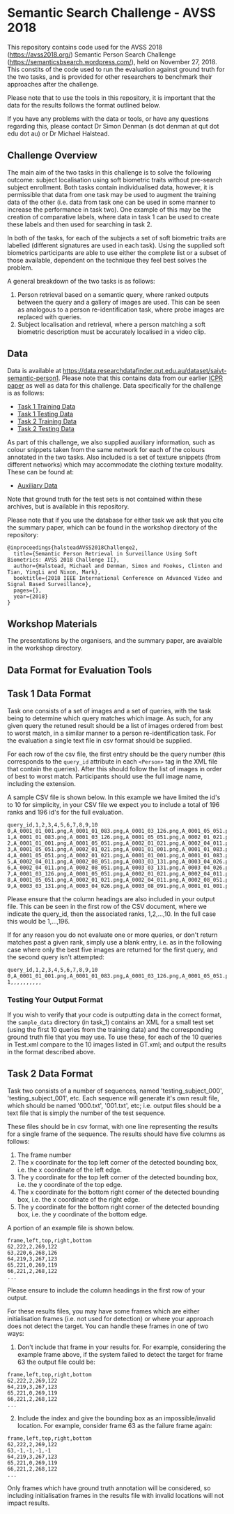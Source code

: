 Semantic Search Challenge - AVSS 2018
=====================================

This repository contains code used for the AVSS 2018 (https://avss2018.org/) Semantic Person Search Challenge (https://semanticsbsearch.wordpress.com/), held on November 27, 2018. This constits of the code used to run the evaluation against ground truth for the two tasks, and is provided for other researchers to benchmark their approaches after the challenge.

Please note that to use the tools in this repository, it is important that the data for the results follows the format outlined below. 

If you have any problems with the data or tools, or have any questions regarding this, please contact Dr Simon Denman (s dot denman at qut dot edu dot au) or Dr Michael Halstead.

Challenge Overview
-----------

The main aim of the two tasks in this challenge is to solve the following outcome: subject localisation using soft biometric traits without pre-search subject enrollment. Both tasks contain individualised data, however, it is permissible that data from one task may be used to augment the training data of the other (i.e. data from task one can be used in some manner to increase the performance in task two). One example of this may be the creation of comparative labels, where data in task 1 can be used to create these labels and then used for searching in task 2.

In both of the tasks, for each of the subjects a set of soft biometric traits are labelled (different signatures are used in each task). Using the supplied soft biometrics participants are able to use either the complete list or a subset of those available, dependent on the technique they feel best solves the problem.

A general breakdown of the two tasks is as follows:

1. Person retrieval based on a semantic query, where ranked outputs between the query and a gallery of images are used. This can be seen as analogous to a person re-identification task, where probe images are replaced with queries.
2. Subject localisation and retrieval, where a person matching a soft biometric description must be accurately localised in a video clip.


Data
-----------

Data is available at https://data.researchdatafinder.qut.edu.au/dataset/saivt-semantic-person1. Please note that this contains data from our earlier [ICPR paper](https://eprints.qut.edu.au/72887/) as well as data for this challenge. Data specifically for the challenge is as follows:
* [Task 1 Training Data](https://data.researchdatafinder.qut.edu.au/dataset/saivt-semantic-person1/resource/b1f05d6b-5ac4-4f5c-be82-9e1914d8e624)
* [Task 1 Testing Data](https://data.researchdatafinder.qut.edu.au/dataset/saivt-semantic-person1/resource/9a72acb3-0b50-4109-b80f-71338d2c18fa)
* [Task 2 Training Data](https://data.researchdatafinder.qut.edu.au/dataset/saivt-semantic-person1/resource/c8381fff-7417-4c2e-ba45-e3f0e57f5642)
* [Task 2 Testing Data](https://data.researchdatafinder.qut.edu.au/dataset/saivt-semantic-person1/resource/e2111209-141c-4eae-a548-c5903cce870a)

As part of this challenge, we also supplied auxiliary information, such as colour snippets taken from the same network for each of the colours annotated in the two tasks. Also included is a set of texture snippets (from different networks) which may accommodate the clothing texture modality. These can be found at:

* [Auxiliary Data](https://data.researchdatafinder.qut.edu.au/dataset/saivt-semantic-person1/resource/3642dc68-c044-4026-a78d-f04c990b34c3)

Note that ground truth for the test sets is not contained within these archives, but is available in this repository.

Please note that if you use the database for either task we ask that you cite the summary paper, which can be found in the workshop directory of the repository:

```
@inproceedings{halsteadAVSS2018Challenge2,
  title={Semantic Person Retrieval in Surveillance Using Soft Biometrics: AVSS 2018 Challenge II},
  author={Halstead, Michael and Denman, Simon and Fookes, Clinton and Tian, YingLi and Nixon, Mark},
  booktitle={2018 IEEE International Conference on Advanced Video and Signal Based Surveillance},
  pages={},
  year={2018}
}
```

Workshop Materials
-----------

The presentations by the organisers, and the summary paper, are avaialble in the workshop directory.

Data Format for Evaluation Tools
-----------
## Task 1 Data Format

Task one consists of a set of images and a set of queries, with the task being to determine which query matches which image. As such, for any given query the retuned result should be a list of images ordered from best to worst match, in a similar manner to a person re-identification task. For the evaluation a single text file in csv format should be supplied. 

For each row of the csv file, the first entry should be the query number (this corresponds to the ```query_id``` attribute in each ```<Person>``` tag in the XML file that contain the queries). After this should follow the list of images in order of best to worst match. Participants should use the full image name, including the extension.

A sample CSV file is shown below. In this example we have limited the id's to 10 for simplicity, in your CSV file we expect you to include a total of 196 ranks and 196 id's for the full evaluation.
```
query_id,1,2,3,4,5,6,7,8,9,10
0,A_0001_01_001.png,A_0001_01_083.png,A_0001_03_126.png,A_0001_05_051.png,A_0002_01_021.png,A_0002_04_011.png,A_0002_08_051.png,A_0003_03_131.png,A_0003_04_026.png,A_0003_08_091.png
1,A_0001_01_083.png,A_0001_03_126.png,A_0001_05_051.png,A_0002_01_021.png,A_0002_04_011.png,A_0002_08_051.png,A_0003_03_131.png,A_0003_04_026.png,A_0003_08_091.png,A_0001_01_001.png
2,A_0001_01_001.png,A_0001_05_051.png,A_0002_01_021.png,A_0002_04_011.png,A_0001_01_083.png,A_0001_03_126.png,A_0002_08_051.png,A_0003_03_131.png,A_0003_04_026.png,A_0003_08_091.png
3,A_0001_05_051.png,A_0002_01_021.png,A_0001_01_001.png,A_0001_01_083.png,A_0001_03_126.png,A_0002_04_011.png,A_0002_08_051.png,A_0003_03_131.png,A_0003_04_026.png,A_0003_08_091.png
4,A_0001_05_051.png,A_0002_01_021.png,A_0001_01_001.png,A_0001_01_083.png,A_0001_03_126.png,A_0002_04_011.png,A_0002_08_051.png,A_0003_03_131.png,A_0003_04_026.png,A_0003_08_091.png
5,A_0002_04_011.png,A_0002_08_051.png,A_0003_03_131.png,A_0003_04_026.png,A_0003_08_091.png,A_0001_01_001.png,A_0001_01_083.png,A_0001_03_126.png,A_0001_05_051.png,A_0002_01_021.png
6,A_0002_04_011.png,A_0002_08_051.png,A_0003_03_131.png,A_0003_04_026.png,A_0003_08_091.png,A_0001_01_001.png,A_0001_01_083.png,A_0001_03_126.png,A_0001_05_051.png,A_0002_01_021.png
7,A_0001_03_126.png,A_0001_05_051.png,A_0002_01_021.png,A_0002_04_011.png,A_0002_08_051.png,A_0003_03_131.png,A_0003_04_026.png,A_0003_08_091.png,A_0001_01_001.png,A_0001_01_083.png
8,A_0001_05_051.png,A_0002_01_021.png,A_0002_04_011.png,A_0002_08_051.png,A_0003_03_131.png,A_0003_04_026.png,A_0001_01_001.png,A_0001_01_083.png,A_0001_03_126.png,A_0003_08_091.png
9,A_0003_03_131.png,A_0003_04_026.png,A_0003_08_091.png,A_0001_01_001.png,A_0001_01_083.png,A_0001_03_126.png,A_0001_05_051.png,A_0002_01_021.png,A_0002_04_011.png,A_0002_08_051.png
```
Please ensure that the column headings are also included in your output file. This can be seen in the first row of the CSV document, where we indicate the query_id, then the associated ranks, 1,2,...,10. In the full case this would be 1,...,196. 

If for any reason you do not evaluate one or more queries, or don't return matches past a given rank, simply use a blank entry, i.e. as in the following case where only the best five images are returned for the first query, and the second query isn't attempted:
```
query_id,1,2,3,4,5,6,7,8,9,10
0,A_0001_01_001.png,A_0001_01_083.png,A_0001_03_126.png,A_0001_05_051.png,A_0002_01_021.png,,,,,
1,,,,,,,,,,
```

### Testing Your Output Format

If you wish to verify that your code is outputting data in the correct format, the ```sample_data``` directory (in task_1) contains an XML for a small test set (using the first 10 queries from the training data) and the corresponding ground truth file that you may use. To use these, for each of the 10 queries in Test.xml compare to the 10 images listed in GT.xml; and output the results in the format described above.

## Task 2 Data Format

Task two consists of a number of sequences, named 'testing_subject_000', 'testing_subject_001', etc. Each sequence will generate it's own result file, which should be named '000.txt', '001.txt', etc; i.e. output files should be a text file that is simply the number of the test sequence. 

These files should be in csv format, with one line representing the results for a single frame of the sequence. The results should have five columns as follows:
1. The frame number
2. The x coordinate for the top left corner of the detected bounding box, i.e. the x coordinate of the left edge.
3. The y coordinate for the top left corner of the detected bounding box, i.e. the y coordinate of the top edge.
4. The x coordinate for the bottom right corner of the detected bounding box, i.e. the x coordinate of the right edge.
5. The y coordinate for the bottom right corner of the detected bounding box, i.e. the y coordinate of the bottom edge.

A portion of an example file is shown below.
```
frame,left,top,right,bottom
62,222,2,269,122
63,220,6,268,126
64,219,3,267,123
65,221,0,269,119
66,221,2,268,122
...

```
Please ensure to include the column headings in the first row of your output.

For these results files, you may have some frames which are either initialisation frames (i.e. not used for detection) or where your approach does not detect the target. You can handle these frames in one of two ways:
1. Don't include that frame in your results for. For example, considering the example frame above, if the system failed to detect the target for frame 63 the output file could be:
```
frame,left,top,right,bottom
62,222,2,269,122
64,219,3,267,123
65,221,0,269,119
66,221,2,268,122
...

```
2. Include the index and give the bounding box as an impossible/invalid location. For example, consider frame 63 as the failure frame again:
```
frame,left,top,right,bottom
62,222,2,269,122
63,-1,-1,-1,-1
64,219,3,267,123
65,221,0,269,119
66,221,2,268,122
...

```

Only frames which have ground truth annotation will be considered, so including initialisation frames in the results file with invalid locations will not impact results.
